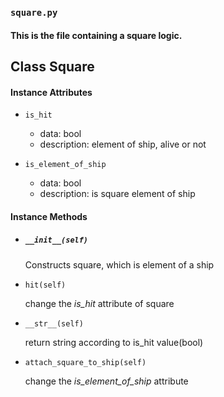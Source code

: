
### ```square.py```
#### This is the file containing a square logic.
## Class Square
#### Instance Attributes

* ```is_hit```
    - data: bool
    - description: element of ship, alive or not
    
* ```is_element_of_ship```
    - data: bool
    - description: is square element of ship

#### Instance Methods
* ##### ```__init__(self)```
  Constructs square, which is element of a ship
    
* ```hit(self)```
  
  change the *is_hit* attribute of square
    
* ```__str__(self)```
  
  return string according to is_hit value(bool)

* ```attach_square_to_ship(self)```
  
  change the *is_element_of_ship* attribute
